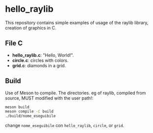 # hello_raylib

This repository contains simple examples of usage of the raylib library, creation of graphics in C.

## File C

* **hello_raylib.c**: "Hello, World!".
* **circle.c**: circles with colors.
* **grid.c**: diamonds in a grid.

## Build

Use of Meson to compile. The directories. eg of raylib, compiled from source, MUST modified with the user path!:

```bash
meson build
meson compile -C build
./build/nome_eseguibile 
```
change `nome_eseguibile` con `hello_raylib`, `circle`, or `grid`.
